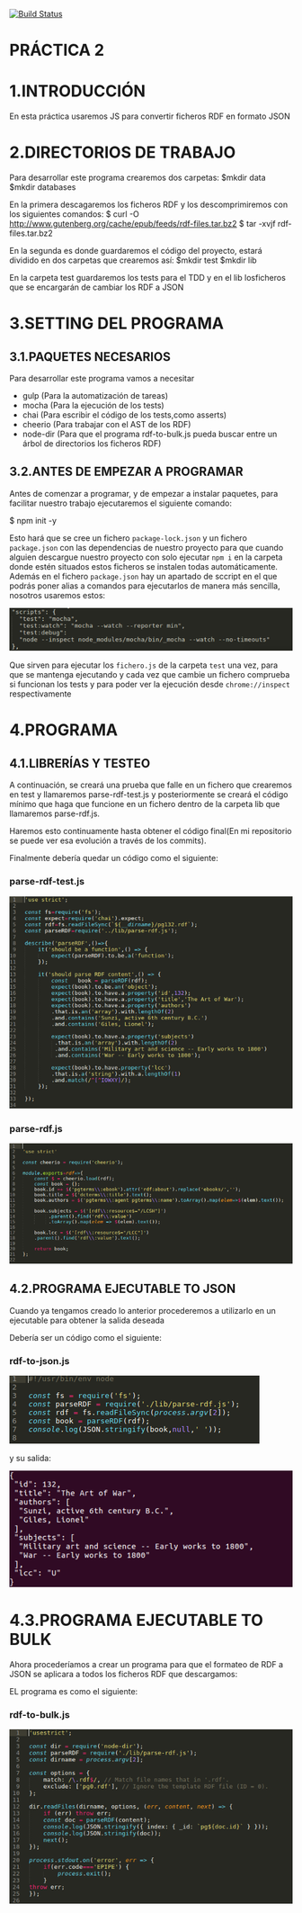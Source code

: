 [![Build Status](https://travis-ci.org/ULL-ESIT-PL-1819/p2-t1-testing-antoniochl98.svg?branch=master)](https://travis-ci.org/ULL-ESIT-PL-1819/p2-t1-testing-antoniochl98)

PRÁCTICA 2
===


# 1.INTRODUCCIÓN
En esta práctica usaremos JS para convertir ficheros RDF en formato JSON

# 2.DIRECTORIOS DE TRABAJO
Para desarrollar este programa crearemos dos carpetas:
	$mkdir data
	$mkdir databases

En la primera descagaremos los ficheros RDF y los descomprimiremos con los siguientes comandos:
	$ curl -O http://www.gutenberg.org/cache/epub/feeds/rdf-files.tar.bz2
	$ tar -xvjf rdf-files.tar.bz2

En la segunda es donde guardaremos el código del proyecto, estará dividido en dos carpetas que crearemos así:
	$mkdir test
	$mkdir lib

En la carpeta test guardaremos los tests para el TDD y en el lib losficheros que se encargarán de cambiar los RDF a JSON

# 3.SETTING DEL PROGRAMA
## 3.1.PAQUETES NECESARIOS
Para desarrollar este programa vamos a necesitar
* gulp (Para la automatización de tareas)
* mocha (Para la ejecución de los tests)
* chai (Para escribir el código de los tests,como asserts)
* cheerio (Para trabajar con el AST de los RDF)
* node-dir (Para que el programa rdf-to-bulk.js pueda buscar entre un árbol de directorios los ficheros RDF)

## 3.2.ANTES DE EMPEZAR A PROGRAMAR

Antes de comenzar a programar, y de empezar a instalar paquetes, para facilitar nuestro trabajo ejecutaremos el siguiente comando:

$ npm init -y

Esto hará que se cree un fichero `package-lock.json` y un fichero `package.json` con las dependencias de nuestro proyecto para que cuando alguien descargue nuestro proyecto con solo ejecutar `npm i` en la carpeta donde estén situados estos ficheros se instalen todas automáticamente.
Además en el fichero `package.json` hay un apartado de sccript en el que podrás poner alias a comandos para ejecutarlos de manera más sencilla, nosotros usaremos estos:

![ini](./images/scripts-package.png)


Que sirven para ejecutar los `fichero.js` de la carpeta `test` una vez, para que se mantenga ejecutando y cada vez que cambie un fichero comprueba si funcionan los tests y para poder ver la ejecución desde `chrome://inspect` respectivamente


# 4.PROGRAMA
## 4.1.LIBRERÍAS Y TESTEO
A continuación, se creará una prueba que falle en un fichero que crearemos en test y llamaremos parse-rdf-test.js y posteriormente se creará el código mínimo que haga que funcione en un fichero dentro de la carpeta lib que llamaremos parse-rdf.js.

Haremos esto continuamente hasta obtener el código final(En mi repositorio se puede ver esa evolución a través de los commits).

Finalmente debería quedar un código como el siguiente:

### parse-rdf-test.js

![ini](./images/parse-rdf-test.png)

### parse-rdf.js

![ini](./images/parse-rdf.png)

## 4.2.PROGRAMA EJECUTABLE TO JSON
Cuando ya tengamos creado lo anterior procederemos a utilizarlo en un ejecutable para obtener la salida deseada

Debería ser un código como el siguiente:
### rdf-to-json.js
![ini](./images/rdf-to-json.png)

y su salida:

![ini](./images/to-json-output.png)

# 4.3.PROGRAMA EJECUTABLE TO BULK
Ahora procederíamos a crear un programa para que el formateo de RDF a JSON se aplicara a todos los ficheros RDF que descargamos:

EL programa es como el siguiente:
### rdf-to-bulk.js
![ini](./images/rdf-to-bulk.png)
